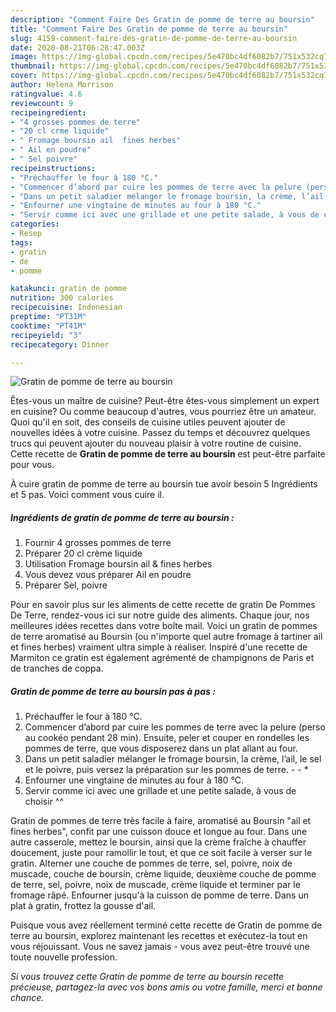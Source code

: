 ```yaml
---
description: "Comment Faire Des Gratin de pomme de terre au boursin"
title: "Comment Faire Des Gratin de pomme de terre au boursin"
slug: 4159-comment-faire-des-gratin-de-pomme-de-terre-au-boursin
date: 2020-08-21T06:28:47.003Z
image: https://img-global.cpcdn.com/recipes/5e470bc4df6082b7/751x532cq70/gratin-de-pomme-de-terre-au-boursin-photo-principale-de-la-recette.jpg
thumbnail: https://img-global.cpcdn.com/recipes/5e470bc4df6082b7/751x532cq70/gratin-de-pomme-de-terre-au-boursin-photo-principale-de-la-recette.jpg
cover: https://img-global.cpcdn.com/recipes/5e470bc4df6082b7/751x532cq70/gratin-de-pomme-de-terre-au-boursin-photo-principale-de-la-recette.jpg
author: Helena Morrison
ratingvalue: 4.6
reviewcount: 9
recipeingredient:
- "4 grosses pommes de terre"
- "20 cl crme liquide"
- " Fromage boursin ail  fines herbes"
- " Ail en poudre"
- " Sel poivre"
recipeinstructions:
- "Préchauffer le four à 180 °C."
- "Commencer d’abord par cuire les pommes de terre avec la pelure (perso au cookéo pendant 28 min). Ensuite, peler et couper en rondelles les pommes de terre, que vous disposerez dans un plat allant au four."
- "Dans un petit saladier mélanger le fromage boursin, la crème, l’ail, le sel et le poivre, puis versez la préparation sur les pommes de terre.  *"
- "Enfourner une vingtaine de minutes au four à 180 °C."
- "Servir comme ici avec une grillade et une petite salade, à vous de choisir ^^"
categories:
- Resep
tags:
- gratin
- de
- pomme

katakunci: gratin de pomme 
nutrition: 300 calories
recipecuisine: Indonesian
preptime: "PT31M"
cooktime: "PT41M"
recipeyield: "3"
recipecategory: Dinner

---
```



![Gratin de pomme de terre au boursin](https://img-global.cpcdn.com/recipes/5e470bc4df6082b7/751x532cq70/gratin-de-pomme-de-terre-au-boursin-photo-principale-de-la-recette.jpg)

Êtes-vous un maître de cuisine? Peut-être êtes-vous simplement un expert en cuisine? Ou comme beaucoup d'autres, vous pourriez être un amateur. Quoi qu'il en soit, des conseils de cuisine utiles peuvent ajouter de nouvelles idées à votre cuisine. Passez du temps et découvrez quelques trucs qui peuvent ajouter du nouveau plaisir à votre routine de cuisine. Cette recette de <strong> Gratin de pomme de terre au boursin </strong> est peut-être parfaite pour vous.

<!--inarticleads1-->

À cuire gratin de pomme de terre au boursin tue avoir besoin 5 Ingrédients et 5 pas. Voici comment vous cuire il.

##### Ingrédients de gratin de pomme de terre au boursin :

1. Fournir 4 grosses pommes de terre
1. Préparer 20 cl crème liquide
1. Utilisation  Fromage boursin ail &amp; fines herbes
1. Vous devez vous préparer  Ail en poudre
1. Préparer  Sel, poivre


Pour en savoir plus sur les aliments de cette recette de gratin De Pommes De Terre, rendez-vous ici sur notre guide des aliments. Chaque jour, nos meilleures idées recettes dans votre boîte mail. Voici un gratin de pommes de terre aromatisé au Boursin (ou n&#39;importe quel autre fromage à tartiner ail et fines herbes) vraiment ultra simple à réaliser. Inspiré d&#39;une recette de Marmiton ce gratin est également agrémenté de champignons de Paris et de tranches de coppa. 

<!--inarticleads2-->

##### Gratin de pomme de terre au boursin pas à pas :

1. Préchauffer le four à 180 °C.
1. Commencer d’abord par cuire les pommes de terre avec la pelure (perso au cookéo pendant 28 min). Ensuite, peler et couper en rondelles les pommes de terre, que vous disposerez dans un plat allant au four.
1. Dans un petit saladier mélanger le fromage boursin, la crème, l’ail, le sel et le poivre, puis versez la préparation sur les pommes de terre. -  - *
1. Enfourner une vingtaine de minutes au four à 180 °C.
1. Servir comme ici avec une grillade et une petite salade, à vous de choisir ^^


Gratin de pommes de terre très facile à faire, aromatisé au Boursin &#34;ail et fines herbes&#34;, confit par une cuisson douce et longue au four. Dans une autre casserole, mettez le boursin, ainsi que la crème fraîche à chauffer doucement, juste pour ramollir le tout, et que ce soit facile à verser sur le gratin. Alterner une couche de pommes de terre, sel, poivre, noix de muscade, couche de boursin, crème liquide, deuxième couche de pomme de terre, sel, poivre, noix de muscade, crème liquide et terminer par le fromage râpé. Enfourner jusqu&#39;à la cuisson de pomme de terre. Dans un plat à gratin, frottez la gousse d&#39;ail. 

<!--inarticleads1-->

<p>
Puisque vous avez réellement terminé cette recette de Gratin de pomme de terre au boursin, explorez maintenant les recettes et exécutez-la tout en vous réjouissant. Vous ne savez jamais - vous avez peut-être trouvé une toute nouvelle profession.
</p>

<p>
<i>Si vous trouvez cette Gratin de pomme de terre au boursin recette précieuse, partagez-la avec vos bons amis ou votre famille, merci et bonne chance.</i>
</p>
